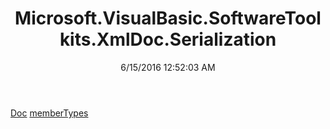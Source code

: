 ﻿---
title: Microsoft.VisualBasic.SoftwareToolkits.XmlDoc.Serialization
date: 6/15/2016 12:52:03 AM
---

[Doc](T-Microsoft.VisualBasic.SoftwareToolkits.XmlDoc.Serialization.Doc.html)
[memberTypes](T-Microsoft.VisualBasic.SoftwareToolkits.XmlDoc.Serialization.memberTypes.html)
